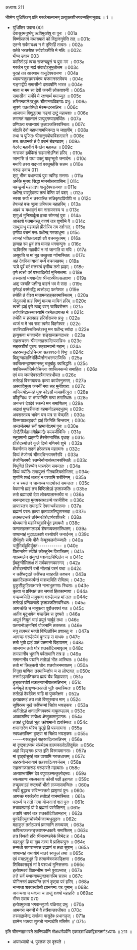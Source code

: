 अध्यायः 211

भीष्मेण युधिष्ठिरम् प्रति गरुडेनात्मानम् प्रत्युक्तश्रीभगवन्महिमानुवादः ॥ 1 ॥
* युधिष्ठिर उवाच 	001  
देवासुरमनुष्येषु ऋषिमुख्येषु वा पुनः ।	001a  
विष्णोस्तत्वं यथाख्यातं को विद्वाननुवेत्ति तत् ॥	001c  
एतन्मे सर्वमाचक्ष्व न मे तृप्तिर्हि तत्वतः ।	002a  
वर्तते भरतश्रेष्ठ सर्वज्ञोऽसीति मे मतिः ॥	002c  
भीष्म उवाच 	003  
कारितोऽहं त्वया राजन्यद्वृत्तं च पुरा मम ।	003a  
गरुडेन पुरा मह्यं संवादोऽभूभृतोत्तम ॥	003c  
पुराहं तप आस्थाय वासुदेवपरायणः ।	004a  
ध्यायन्स्तुवन्नमस्यंश्च यजमानस्तमेवच ।	004c  
गङ्गाद्वीपे समासीनो दशवर्षाणि भारत ॥	004e  
माता च मम सा देवी जननी लोकपावनी ।	005a  
समासीना समीपे मे रक्षणार्थं ममाच्युत ॥	005c  
तस्मिन्कालेऽद्भुतः श्रीमान्सर्ववेदमयः प्रभुः ।	006a  
सुपर्णः पततांश्रेष्ठो मेरुमन्दरसन्निभः ।	006c  
आजगाम विशुद्धात्मा गङ्गां द्रष्टुं महायशाः ॥	006e  
तमागतं महात्मानं प्रत्युद्गम्याहमर्थितः ।	007a  
प्रणिपत्य यथान्यायं कृताञ्जलिरवस्थितः ॥	007c  
सोऽपि देवो महाभागामभिनन्द्य च जाह्नवीम् ।	008a  
तथा च पूजितः श्रीमानुणपोपाविशदासने ॥	008c  
ततः कथान्तरे तं वै वचनं चेदमब्रवम् ।	009a  
वेदवेद महावीर्य वैनतेय महाबल ॥	009c  
नारायणं हृषीकेशं सहमानोऽनिशं हरिम् ।	010a  
जानासि तं यथा वक्तुं यादृग्भूतो जनार्दनः ।	010c  
ममापि तस्य सद्भावं वक्तुमर्हसि सत्तम ॥	010e  
गरुड उवाच 	011  
शृणु भीष्म यथान्यायं पुरा त्वमिह सत्तमाः ।	011a  
अनेके मुनयः सिद्धा मानसोत्तरवासिनः |	011c  
पप्रच्छुर्मां महाप्राज्ञा वासुदेवपरायणाः ॥	011e  
पक्षीन्द्र वासुदेवस्य तत्वं वेत्सि परं पदम् ।	012a  
स्वसा सयो न तस्यास्ति सन्निकृष्टप्रियोपि च ॥	012c  
तेषामहं वचः श्रुत्वा प्रणिपत्य महाहरिम् ।	013a  
अब्रवं च यथावृत्तं मम नारायणस्य च ॥	013c  
शृणुध्वं मुनिशार्दूला हृत्वा सोममहं पुरा ।	014a  
आकाशे पतमानस्तु वाक्यं तत्र शृणोमि वै ॥	014c  
साधुसाधु महाबाहो प्रीतोस्मि तव दर्शनात् ।	015a  
वृणीष्व वचनं मत्तः पक्षीन्द्र गरुडाधुना ॥	015c  
त्वामहं भक्तितत्वज्ञो ब्रवै वचनमुत्तमम् ।	016a  
इत्याह स्म ध्रुवं तत्र मामाह भगवान्पुनः ॥	016c  
ऋषिरस्मि महावीर्य न मां जानाति वा मयि ।	017a  
असूयति च मां मूढ तच्छ्रुत्वा गर्वमास्थितः ॥	017c  
अहं देवनिकायानां मध्ये वचनमब्रवम् ।	018a  
ऋषे पूर्वं वरं मत्तस्त्वं वृणीष्व ततो ह्यहम् ।	018c  
वृणे त्वत्तो वरं पश्चादित्येवं मुनिसत्तमाः ॥	018e  
तस्मात्त्वां भगवान्देवः श्रीमाञ्श्रीवत्सलक्षणः ।	019a  
अद्य पश्यति पक्षीन्द्र वाहनं भव मे सदा ।	019c  
वृणेऽहं वरमेतद्धि त्वत्तोऽद्य पतगेश्वर ॥	019e  
तथेति तं वीक्ष्य मातामनहङ्कारमास्थितम् ।	020a  
जेतुकामो ह्यहं विष्णुं मायया मायिनं हरिम् ॥	020c  
त्वत्तो ह्यहं वृणे त्वद्य वरम् ऋषिवरोत्तम ।	021a  
तवोपरिष्टात्स्थास्यामि वरमेतत्प्रयच्छ मे ॥	021c  
तथेति च हसन्प्राह हरिर्नारायणः प्रभुः ।	022a  
ध्वजं च मे भव सदा त्वमेव विहगेश्वर ।	022c  
उपरिष्टात्स्थितिस्तेऽस्तु मम पक्षीन्द्र सर्वदा ॥	022e  
इत्युक्त्वा भगवान्देवः शङ्खचक्रगदाधरः ।	023a  
सहस्रचरणः श्रीमान्सहस्रादित्यसन्निभः ॥	023c  
सहस्रशीर्षा पुरुषः सहस्रनयनो महान् ।	024a  
सहस्रमकुटोऽचिन्त्यः सहस्रवदनो विभुः ॥	024c  
विद्युन्मालानिभैर्दिव्यैर्नानाभरणराजिभिः ।	025a  
क्वचित्सन्दृश्यमानस्तु चतुर्बाहुः क्वचिद्धरिः ॥	025c  
क्वचिज्ज्योतिर्मयोचिन्त्यः क्वचित्स्कन्धे समाहितः ।	026a  
एवं मम जयन्देवस्तत्रैवान्तरधीयत ॥	026c  
ततोऽहं विस्मयापन्नः कृत्वा कार्यमनुत्तमम् ।	027a  
अस्याविमुच्य जननीं मया सह मुनीश्वराः ॥	027c  
अचिन्त्योऽयमहं भूयः कोऽसौ मामब्रवीत्पुरा ।	028a  
कीदृग्विधः स भगवानिति मत्वा तमास्थितः ॥	028c  
अनन्तरं देवदेवं स्कन्धे मम समाश्रितम् ।	029a  
अद्राक्षं पुण्डरीकाक्षं वहमानोऽहमद्भुतम् ॥	029c  
अवशस्तस्य भावेन यत्र यत्र स चेच्छति ।	030a  
विस्मयापन्नहृदयो ह्यहं किमिति चिन्तयन् ।	030c  
अन्तर्जलमहं सर्वं वहमानोऽगमं पुनः ॥	030e  
सेन्द्रैर्देवैर्महाभागैर्ब्रह्माद्यैः कल्पजीविभिः ।	031a  
स्तूयमानो ह्यहमपि तैस्तैरभ्यर्चितः पृथक् ॥	031c  
क्षीरोदस्योत्तरे कूले दिव्ये मणिमये शुभे ।	032a  
वैकर्णनाम सदनं हरेस्तस्य महात्मनः ॥	032c  
दिव्यं तेजोमयं श्रीमदचिन्त्यममरैरपि ।	033a  
तेजोनिलमयैः स्तम्भैर्नानासंस्थानसंस्थितैः ॥	033c  
विभूषितं हिरण्येन भास्वरेण समन्ततः ।	034a  
दिव्यं ज्योतिः समायुक्तं गीतवादित्रशोभितम् ॥	034c  
शृणोमि शब्दं तत्राहं न पश्यामि शरीरिणम् ।	035a  
न च स्थलं न चान्यच्च पादयोस्तं समन्ततः ।	035c  
वेपमानो ह्यहं तत्र विष्ठितोऽहं कृताञ्जलिः ॥	035e  
ततो ब्रह्मादयो देवा लोकपालास्तथैव च ।	036a  
सनन्दनाद्या मुनयस्तथाऽन्ये परजीविनः ॥	036c  
प्राप्तास्तत्र सभाद्वारि देवगन्धर्वसत्तमाः ।	037a  
ब्रह्माणं परतः कृत्वा कृताञ्जलिपुटास्तदा ॥	037c  
ततस्तदन्तरे तस्मिन्क्षीरोदार्णवशीकरैः ।	038a  
बोध्यमानो महाविष्णुराविर्भूत इवाबभौ ॥	038c  
फणासहस्रमालाढ्यं शेषमव्यक्तसंस्थितम् ।	039a  
पश्याम्यहं मुदाऽऽकाशे यस्योपरि जनार्दनम् ॥	039c  
दीर्घवृत्तैः समैः पीनैः केयूरवलयोज्ज्वलैः ।	040a  
चर्तुभिर्बाहुभिर्युक्तं------------ ॥	040c  
पिताम्बरेण संवीतं कौस्तुभेन विराजितम् ।	041a  
वक्षस्थलेन संयुक्तं पद्मयाऽधिष्ठितेन च ॥	041c  
ईषदुन्मीलिताक्षं तं सर्वकारणकारणम् ।	042a  
क्षीरोदस्योपरि बभौ नीलाभ्रं परमं यथा ॥	042c  
न कश्चिद्वदते कश्चिन्न व्याहरति कश्चन ।	043a  
ब्रह्मादिस्तम्बपर्यन्तं माशब्दमिति रोषितम् ।	043c  
भ्रुकुटीकुटिलाक्षास्ते नानाभूतगणाः स्थिताः ॥	043e  
कृत्वा च प्रस्थितं तत्र जगतां हितकाम्यया ।	044a  
गच्छध्वमिति मामुक्त्वा गरुडेत्याह मां ततः ॥	044c  
ततोऽहं प्रणिपत्याग्रे कृताञ्जलिरवस्थितः ।	045a  
आगच्छेति च मामुक्त्वा पूर्वोत्तरपथं गतः ॥	045c  
अतीव मृदुभावेन गच्छन्निव स दृश्यते ।	046a  
अयुतं नियुतं चाहं प्रयुतं चार्बुदं तथा ।	046c  
पतमानोऽहमनिशं योजनानि ततस्ततः ॥	046e  
ननु तत्वमहं भक्तो विष्ठितोस्मि प्रशास्तु नः ।	047a  
आगच्छ गरुडेत्येवं पुनराह स माधवः ॥	047c  
ततो भूयो ह्यहं पातं पतमानो विहायसम् ।	048a  
आजगाम ततो घोरं शतकोटिसमावृतम् ॥	048c  
तामसानीव भूतानि पर्वताभानि तत्र ह ।	049a  
समानानीव पद्मानि ततोऽहं भीत आस्थितः ॥	049c  
ततो मां किङ्करो घोरः शतयोजनमायतम् ।	050a  
निगृह्य पाणिना तस्माच्चिक्षेप च स लोष्टवत् ॥	050c  
तत्तमोऽहमतिक्रम्य ह्यापं चैव विहायसम् ।	051a  
हुङ्कारघोषं तत्राहमशनीपातसन्निभान् ।	051c  
कर्णमूले ह्यशृण्वन्तस्ततो भूतैः समास्थितः ॥	051e  
ततोऽहं देवदेवेश त्राहि मां पुष्करेक्षण ।	052a  
इत्यब्रवमहं तत्र ततो विष्णुरुवाच माम् ॥	052c  
सुषिरस्य मुखे कश्चिन्मां चिक्षेप भयङ्करः ।	053a  
अतीतोऽहं क्षणादग्निमपश्यं वायुमण्डलम् ॥	053c  
आकाशमिव सम्प्रेक्ष्य क्षेप्तुकाममुपागतः ।	054a  
तत्राहं दुःखितो भूतः क्रोशमानो ह्यवस्थितः ॥	054c  
क्षणान्तरेण घोरेण क्रुद्धो हि परमात्मना ।	055a  
स्वपक्षराजिना दृष्ट्वा मां चिक्षेप भयङ्करः ॥	055c  
-----गरुडकुलं सहस्रादित्यसन्निभम् ।	056a  
मां दृष्ट्वाऽप्यथ संस्थेऽथ ह्यल्पकालोऽतिदुर्बलः ॥	056c  
अहो विहङ्गमः प्राप्त इति विस्मयमानसाः ।	057a  
मां दृष्ट्वोचुरहं तत्र पश्यामि गरुडध्वजम् ॥	057c  
सहस्रयोजनायामं सहस्रादित्यवर्चसम् ।	058a  
सहस्रगरुडारूढं गरुडास्ते महाबलाः ॥	058c  
अत्याश्चर्यमिमं देव वपुषाऽस्मत्कुलोद्भवः ।	059a  
स्वल्पप्राणः स्वल्पकायः कोसौ पक्षी इहागतः ॥	059c  
तच्छ्रुत्वाऽहं नष्टगर्वो भीतो लज्जासमन्वितः ।	060a  
स्वयं बुद्धश्च संविग्नस्ततो ह्यशृणवं पुनः ॥	060c  
आगच्छ गरुडेत्येव ततोऽहं यानमास्थितः ।	061a  
परार्ध्यं च ततो गत्वा योजनानां शतं पुनः ।	061c  
तत्रापश्यमहं यो वै ब्रह्माणं परमेष्ठिनम् ॥	061e  
तत्रापि चापरं तत्र शतकोटिपितामहान् ।	062a  
पुनरेहीत्युवाचोच्चैर्भगवान्मधुसूदनः ॥	062c  
महाकुलं ततोऽपश्यं प्रमाणानि तमव्ययम् ।	063a  
कपित्थफलसङ्काशमन्धकारैः समाश्रितम् ॥	063c  
तत्र स्थितो हरिः श्रीमानण्डमेकं बिभेद ह ।	064a  
महद्भूतं हि मां गृह्य दत्त्वा वै प्राक्षिपत्पुनः ॥	064c  
तन्मध्ये सागरान्सप्त ब्रह्माणं च तथा सुरान् ।	065a  
पश्याम्यहं यथायोगं मातरं स्वकुलं तथा ॥	065c  
एवं मयाऽनुभूतं हि तत्वान्वेषणकाङ्क्षिणा ।	066a  
शिबिकासदृशं मां वै पश्यध्वं मुनिसत्तमाः ॥	066c  
इत्येवमब्रवं विप्रान्भीष्म यन्मे पुराऽभवत् ।	067a  
तत्ते सर्वं यथान्यायमुक्तवानस्मि सत्तम ॥	067c  
योगिनस्तं प्रपश्यन्ति ज्ञानं दृष्ट्वा परं हरिम् ।	068a  
नान्यथा शक्यरूपोसौ ज्ञानगम्यः परः पुमान् ॥	068c  
अनन्यया च भक्त्या च प्राप्तुं शक्यो महाहरिः ॥	069ac  
भीष्म उवाच 	070  
इत्येवमुक्त्वा भगवान्सुपर्णः पक्षिराट् प्रभुः ।	070a  
आमन्त्र्य जननीं मे वै तत्रैवान्तरधीयत ॥	070c  
तस्माद्राजेन्द्र सर्वात्मा वासुदेवः प्रधानकृत् ।	071a  
ज्ञानेन भक्त्या सुलभो नान्यथेति मतिर्मम ॥\' 	071c  

इति श्रीमन्महाभारते शान्तिपर्वणि मोक्षधर्मपर्वणि एकादशाधिकद्विशततमोऽध्यायः ॥ 211 ॥

* अयमध्यायो ध. पुस्तक एव दृश्यते ।
